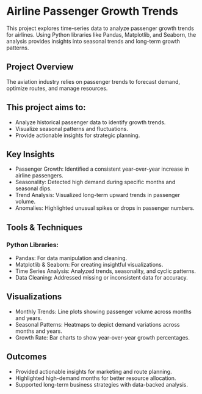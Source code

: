 # Airline Passenger Growth Trends

This project explores time-series data to analyze passenger growth trends for airlines. 
Using Python libraries like Pandas, Matplotlib, and Seaborn, the analysis provides insights into seasonal trends and long-term growth patterns.

## Project Overview
The aviation industry relies on passenger trends to forecast demand, optimize routes, and manage resources. 

## This project aims to: 
- Analyze historical passenger data to identify growth trends.
- Visualize seasonal patterns and fluctuations.
- Provide actionable insights for strategic planning.

## Key Insights
- Passenger Growth: Identified a consistent year-over-year increase in airline passengers.
- Seasonality: Detected high demand during specific months and seasonal dips.
- Trend Analysis: Visualized long-term upward trends in passenger volume.
- Anomalies: Highlighted unusual spikes or drops in passenger numbers.

## Tools & Techniques
### Python Libraries:
- Pandas: For data manipulation and cleaning.
- Matplotlib & Seaborn: For creating insightful visualizations.
- Time Series Analysis: Analyzed trends, seasonality, and cyclic patterns.
- Data Cleaning: Addressed missing or inconsistent data for accuracy.

## Visualizations
- Monthly Trends: Line plots showing passenger volume across months and years.
- Seasonal Patterns: Heatmaps to depict demand variations across months and years.
- Growth Rate: Bar charts to show year-over-year growth percentages.

## Outcomes
- Provided actionable insights for marketing and route planning.
- Highlighted high-demand months for better resource allocation.
- Supported long-term business strategies with data-backed analysis.
